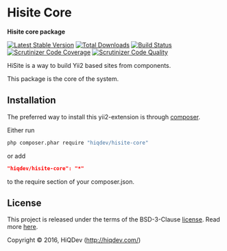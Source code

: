 Hisite Core
===========

**Hisite core package**

[![Latest Stable Version](https://poser.pugx.org/hiqdev/hisite-core/v/stable)](https://packagist.org/packages/hiqdev/hisite-core)
[![Total Downloads](https://poser.pugx.org/hiqdev/hisite-core/downloads)](https://packagist.org/packages/hiqdev/hisite-core)
[![Build Status](https://img.shields.io/travis/hiqdev/hisite-core.svg)](https://travis-ci.org/hiqdev/hisite-core)
[![Scrutinizer Code Coverage](https://img.shields.io/scrutinizer/coverage/g/hiqdev/hisite-core.svg)](https://scrutinizer-ci.com/g/hiqdev/hisite-core/)
[![Scrutinizer Code Quality](https://img.shields.io/scrutinizer/g/hiqdev/hisite-core.svg)](https://scrutinizer-ci.com/g/hiqdev/hisite-core/)

HiSite is a way to build Yii2 based sites from components.

This package is the core of the system.

## Installation

The preferred way to install this yii2-extension is through [composer](http://getcomposer.org/download/).

Either run

```sh
php composer.phar require "hiqdev/hisite-core"
```

or add

```json
"hiqdev/hisite-core": "*"
```

to the require section of your composer.json.

## License

This project is released under the terms of the BSD-3-Clause [license](LICENSE).
Read more [here](http://choosealicense.com/licenses/bsd-3-clause).

Copyright © 2016, HiQDev (http://hiqdev.com/)

